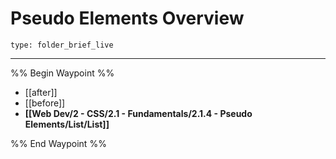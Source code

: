 # Pseudo Elements Overview
 
```ccard
type: folder_brief_live
```
 
---

%% Begin Waypoint %%
- [[after]]
- [[before]]
- **[[Web Dev/2 - CSS/2.1 - Fundamentals/2.1.4 - Pseudo Elements/List/List]]**

%% End Waypoint %%
